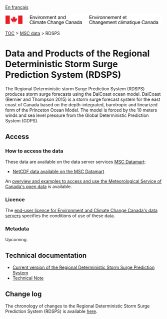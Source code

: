 [En français](readme_rdsps_fr.md)

![ECCC logo](../../img_eccc-logo.png)

[TOC](../../readme_en.md) > [MSC data](../readme_en.md) > RDSPS

# Data and Products of the Regional Deterministic Storm Surge Prediction System (RDSPS)

The Regional Deterministic storm Surge Prediction System (RDSPS) produces storm surge
forecasts using the DalCoast ocean model. DalCoast (Bernier and Thompson 2015) is a storm surge forecast system for the east coast of
Canada based on the depth-integrated, barotropic and linearized form of the
Princeton Ocean Model. The model is forced by the 10 meters winds and sea level pressure from the Global Deterministic
Prediction System (GDPS).

## Access

### How to access the data

These data are available on the data server services [MSC Datamart](../../msc-datamart/readme_en.md):

* [NetCDF data available on the MSC Datamart](readme_rdsps-datamart_en.md)


An [overview and examples to access and use the Meteorological Service of Canada's open data](../../usage/readme_en.md) is available.

### Licence

The [end-user licence for Environment and Climate Change Canada's data servers](../../licence/readme_en.md) specifies the conditions of use of these data.

### Metadata

Upcoming.

## Technical documentation

* [Current version of the Regional Deterministic Storm Surge Prediction System](https://collaboration.cmc.ec.gc.ca/cmc/CMOI/product_guide/docs/tech_specifications/tech_specifications_RDSPS_e.pdf)
* [Technical Note](https://collaboration.cmc.ec.gc.ca/cmc/cmoi/product_guide/docs/tech_specifications/tech_specifications_RDSPS_1.6.0_e.pdf)

## Change log

The chronology of changes to the Regional Deterministic Storm Surge Prediction System (RDSPS) is available [here](changelog_rdsps_en.md).
